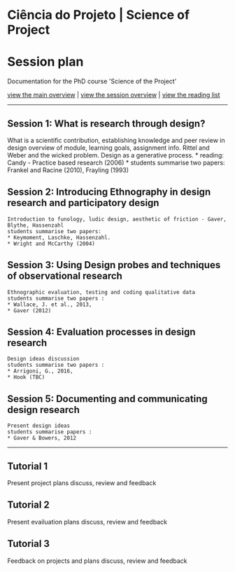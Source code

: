 # Ciência do Projeto | Science of Project
# Session plan
Documentation for the PhD course 'Science of the Project'

[view the main overview](README.md) | 
[view the session overview](sessions.md) | 
[view the reading list](reading.md)

-------------------------------
 
## Session 1: What is research through design?
 What is a scientific contribution, establishing knowledge and peer review in design
    overview of module, learning goals, assignment info. Rittel and Weber and the wicked problem. Design as a generative process. 
    * reading: Candy - Practice based research (2006)
    * students summarise two papers: Frankel and Racine (2010), Frayling (1993)

## Session 2: Introducing Ethnography in design research and participatory design
    Introduction to funology, ludic design, aesthetic of friction - Gaver, Blythe, Hassenzahl
    students summarise two papers: 
    * Keymoment, Laschke, Hassenzahl. 
    * Wright and McCarthy (2004)

## Session 3: Using Design probes and techniques of observational research
    Ethnographic evaluation, testing and coding qualitative data
    students summarise two papers : 
    * Wallace, J. et al., 2013,
    * Gaver (2012)

## Session 4: Evaluation processes in design research
    Design ideas discussion 
    students summarise two papers :
    * Arrigoni, G., 2016, 
    * Hook (TBC)

## Session 5: Documenting and communicating design research
    Present design ideas
    students summarise papers : 
    * Gaver & Bowers, 2012

-------------------------------

## Tutorial 1
Present project plans
    discuss, review and feedback

## Tutorial 2
Present evailuation plans
    discuss, review and feedback

## Tutorial 3
Feedback on projects and plans
    discuss, review and feedback

